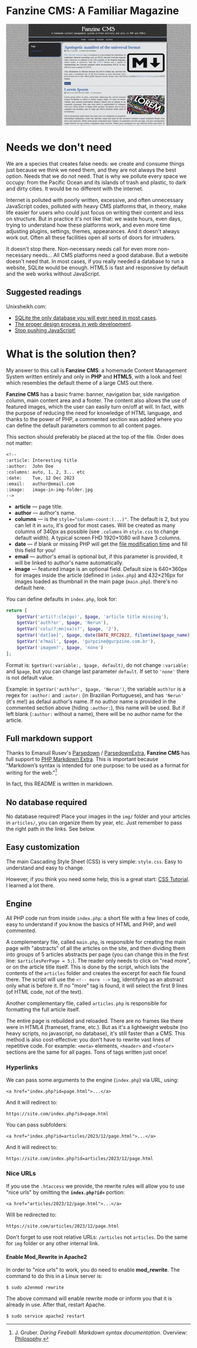 <!--
:article: A Familiar Magazine
:author:  Daniel Dias Rodrigues
:email:   danieldiasr@gmail.com
:columns: 2
-->

# Fanzine CMS: A Familiar Magazine

![image](./img/screenshot.jpg)

# Needs we don't need

We are a species that creates false needs: we create and consume things just because we think we need them, and they are not always the best option. Needs that we do not need. That is why we pollute every space we occupy: from the Pacific Ocean and its islands of trash and plastic, to dark and dirty cities. It would be no different with the internet.

Internet is polluted with poorly written, excessive, and often unnecessary JavaScript codes, polluted with heavy CMS platforms that, in theory, make life easier for users who could just focus on writing their content and less on structure. But in practice it's not like that: we waste hours, even days, trying to understand how these platforms work, and even more time adjusting plugins, settings, themes, appearances. And it doesn't always work out. Often all these facilities open all sorts of doors for intruders.

It doesn't stop there. Non-necessary needs call for even more non-necessary needs\... All CMS platforms need a good database. But a website doesn't need that. In most cases, if you really needed a database to run a website, SQLite would be enough. HTML5 is fast and responsive by default and the web works without JavaScript.

## Suggested readings

Unixsheikh.com:
  - [SQLite the only database you will ever need in most cases](https://unixsheikh.com/articles/sqlite-the-only-database-you-will-ever-need-in-most-cases.html).
  - [The proper design process in web development](https://unixsheikh.com/articles/the-proper-design-process-in-web-development.html).
  - [Stop pushing JavaScript!](https://unixsheikh.com/articles/stop-pushing-javascript.html)

# What is the solution then?

My answer to this call is **Fanzine CMS**: a homemade Content Management System written entirely and only in **PHP** and **HTML5**, with a look and feel which resembles the default theme of a large CMS out there.

**Fanzine CMS** has a basic frame: banner, navigation bar, side navigation column, main content area and a footer. The content also allows the use of featured images, which the user can easily turn on/off at will. In fact, with the purpose of reducing the need for knowledge of HTML language, and thanks to the power of PHP, a commented section was added where you can define the default parameters common to all content pages.

This section should preferably be placed at the top of the file. Order does not matter:

```
<!--
:article: Interesting title
:author:  John Doe
:columns: auto, 1, 2, 3... etc
:date:    Tue, 12 Dec 2023
:email:   author@email.com
:image:   image-in-img-folder.jpg
-->
```

-   **article** — page title.
-   **author** — author's name.
-   **columns** — is the `style="column-count:(...)"`. The default is 2, but you can let it in `auto`, it's good for most cases. Will be created as many columns of 340px as possible (see `.columns` in `style.css` to change default width). A typical screen FHD 1920&times;1080 will have 3 columns.
-   **date** — if blank or missing PHP will get the [file modification time](https://www.php.net/manual/en/function.filemtime.php) and fill this field for you!
-   **email** — author's email is optional but, if this parameter is provided, it will be linked to author's name automatically.
-   **image** — featured image is an optional field. Default size is 640&times;360px for images inside the article (defined in `index.php`) and 432&times;216px for images loaded as thumbnail in the main page (`main.php`). there's no default here.

You can define defaults in `index.php`, look for:

```php
return [
    $getVar('arti(?:cle|go)', $page, 'article title missing'),
    $getVar('auth?or', $page, 'Nerun'),
    $getVar('colu(?:mn|na)s?', $page, '2'),
    $getVar('dat[ae]', $page, date(DATE_RFC2822, filemtime($page_name))),
    $getVar('e?mail', $page, 'gurpzine@gurpzine.com.br'),
    $getVar('imagem?', $page, 'none')
];
```

Format is: `$getVar(:variable:, $page, default)`, do not change `:variable:` and `$page`, but you can change last parameter `default`. If set to `'none'` there is not default value.

Example: in `$getVar('auth?or', $page, 'Nerun')`, the variable `auth?or` is a regex for `:author:` and `:autor:` (in Brazilian Portuguese), and has `'Nerun'` (it's me!) as defaul author's name. If no author name is provided in the commented section above (hiding `:author:`), this name will be used. But if left blank (`:author:` without a name), there will be no author name for the article.

## Full markdown support

Thanks to Emanuil Rusev's [Parsedown](https://github.com/erusev/parsedown) / [ParsedownExtra](https://github.com/erusev/parsedown-extra), **Fanzine CMS** has full support to [PHP Markdown Extra](https://michelf.ca/projects/php-markdown/extra/). This is important because "Markdown’s syntax is intended for one purpose: to be used as a format for writing for the web."[^1]

In fact, this README is written in markdown.

[^1]: J. Gruber. _Daring Fireball: Markdown syntax documentation_. Overview: [Philosophy](https://daringfireball.net/projects/markdown/syntax#philosophy).

## No database required

No database required! Place your images in the `img/` folder and your articles in `articles/`, you can organize them by year, etc. Just remember to pass the right path in the links. See below.

## Easy customization

The main Cascading Style Sheet (CSS) is very simple: `style.css`. Easy to understand and easy to change.

However, if you think you need some help, this is a great start: [CSS Tutorial](https://www.w3schools.com/Css/). I learned a lot there.

## Engine

All PHP code run from inside `index.php`: a short file with a few lines of code, easy to understand if you know the basics of HTML and PHP, and well commented.

A complementary file, called `main.php`, is responsible for creating the main page with "abstracts" of all the articles on the site, and then dividing them into groups of 5 articles abstracts per page (you can change this in the first line: `$articlesPerPage = 5;`). The reader only needs to click on "read more", or on the article title itself. This is done by the script, which lists the contents of the `articles` folder and creates the excerpt for each file found there. The script will use the `<!-- more -->` tag, identifying as an abstract only what is before it. If no "more" tag is found, it will select the first 9 lines (of HTML code, not of the text).

Another complementary file, called `articles.php` is responsible for formatting the full article itself.

The entire page is rebuilded and reloaded. There are no frames like there were in HTML4 (frameset, frame, etc.). But as it's a lightweight website (no heavy scripts, no javascript, no database), it's still faster than a CMS. This method is also cost-effective: you don't have to rewrite vast lines of repetitive code. For example: `<meta>` elements, `<header>` and `<footer>` sections are the same for all pages. Tons of tags written just once!

### Hyperlinks

We can pass some arguments to the engine (`index.php`) via URL, using:

```
<a href="index.php?id=page.html">...</a>
```

And it will redirect to:

```
https://site.com/index.php?id=page.html
```

You can pass subfolders:

```
<a href="index.php?id=articles/2023/12/page.html">...</a>
```

And it will redirect to:

```
https://site.com/index.php?id=articles/2023/12/page.html
```

### Nice URLs

If you use the `.htaccess` we provide, the rewrite rules will allow you to use "nice urls" by omitting the **`index.php?id=`** portion:

```
<a href="articles/2023/12/page.html">...</a>
```

Will be redirected to:

```
https://site.com/articles/2023/12/page.html
```

Don't forget to use root relative URLs: `/articles` not `articles`. Do the same for `img` folder or any other internal link.

#### Enable Mod_Rewrite in Apache2

In order to "nice urls" to work, you do need to enable **mod_rewrite**. The command to do this in a Linux server is:

```console
$ sudo a2enmod rewrite
```

The above command will enable rewrite mode or inform you that it is already in use. After that, restart Apache.

```console
$ sudo service apache2 restart
```
